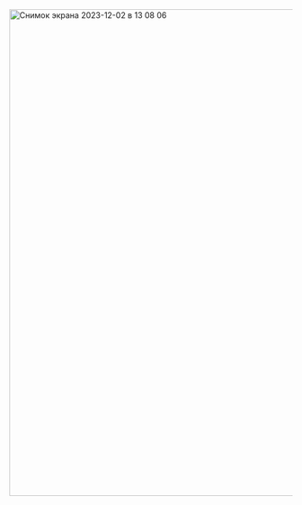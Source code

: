 <img width="865" alt="Снимок экрана 2023-12-02 в 13 08 06" src="https://github.com/svdrski/woof.space/assets/139253121/dc850ab7-633f-4f8e-a375-7af8efee7ebd">
